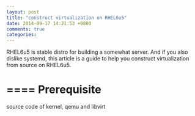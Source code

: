 ```yaml
---
layout: post
title: "construct virtualization on RHEL6u5"
date: 2014-09-17 14:21:53 +0800
comments: true
categories: 
---
```


RHEL6u5 is stable distro for building a somewhat server. And if you
also dislike systemd, this article is a guide to help you construct
virtualization from source on RHEL6u5.

====
Prerequisite
====

source code of kernel, qemu and libvirt


